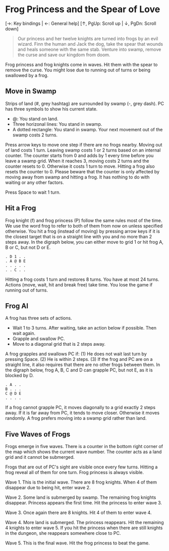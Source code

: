 # Frog Princess and the Spear of Love

[→: Key bindings | ←: General help]
[↑, PgUp: Scroll up | ↓, PgDn: Scroll down]

> Our princess and her twelve knights are turned into frogs by an evil wizard. Finn the human and Jack the dog, take the spear that wounds and heals someone with the same stab. Venture into swamp, remove the curse and save our kingdom from doom.

Frog princess and frog knights come in waves. Hit them with the spear to remove the curse. You might lose due to running out of turns or being swallowed by a frog.

## Move in Swamp

Strips of land (#, grey hashtag) are surrounded by swamp (-, grey dash). PC has three symbols to show his current state.

* @: You stand on land.
* Three horizonal lines: You stand in swamp.
* A dotted rectangle: You stand in swamp. Your next movement out of the swamp costs 2 turns.

Press arrow keys to move one step if there are no frogs nearby. Moving out of land costs 1 turn. Leaving swamp costs 1 or 2 turns based on an internal counter. The counter starts from 0 and adds by 1 every time before you leave a swamp grid. When it reaches 3, moving costs 2 turns and the counter resets to 0. Otherwise it costs 1 turn to move. Hitting a frog also resets the counter to 0. Please beware that the counter is only affected by moving away from swamp and hitting a frog. It has nothing to do with waiting or any other factors.

Press Space to wait 1 turn.

## Hit a Frog

Frog knight (f) and frog princess (P) follow the same rules most of the time. We use the word frog to refer to both of them from now on unless specified otherwise. You hit a frog (instead of moving) by pressing arrow keys if it is the closest target that is on a straight line with you and no more than 2 steps away. In the digraph below, you can either move to grid 1 or hit frog A, B or C, but not D or E.

    . D 1 . .
    . A @ B E
    . . . . .
    . . C . .

Hitting a frog costs 1 turn and restores 8 turns. You have at most 24 turns. Actions (move, wait, hit and break free) take time. You lose the game if running out of turns.

## Frog AI

A frog has three sets of actions.

* Wait 1 to 3 turns. After waiting, take an action below if possible. Then wait again.
* Grapple and swallow PC.
* Move to a diagonal grid that is 2 steps away.

A frog grapples and swallows PC if: (1) He does not wait last turn by pressing Space. (2) He is within 2 steps. (3) If the frog and PC are on a straight line, it also requires that there are no other frogs between them. In the digraph below, frog A, B, C and D can grapple PC, but not E, as it is blocked by D.

    . A . .
    B . . .
    C @ D E
    . . . .

If a frog cannot grapple PC, it moves diagonally to a grid exactly 2 steps away. If it is far away from PC, it tends to move closer. Otherwise it moves randomly. A frog prefers moving into a swamp grid rather than land.

## Five Waves of Frogs

Frogs emerge in five waves. There is a counter in the bottom right corner of the map which shows the current wave number. The counter acts as a land grid and it cannot be submerged.

Frogs that are out of PC's sight are visible once every few turns. Hitting a frog reveal all of them for one turn. Frog princess is always visible.

Wave 1. This is the initial wave. There are 8 frog knights. When 4 of them disappear due to being hit, enter wave 2.

Wave 2. Some land is submerged by swamp. The remaining frog knights disappear. Princess appears the first time. Hit the princess to enter wave 3.

Wave 3. Once again there are 8 knights. Hit 4 of them to enter wave 4.

Wave 4. More land is submerged. The princess reappears. Hit the remaining 4 knights to enter wave 5. If you hit the princess when there are still knights in the dungeon, she reappears somewhere close to PC.

Wave 5. This is the final wave. Hit the frog princess to beat the game.
